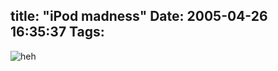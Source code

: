 title: "iPod madness"
Date: 2005-04-26 16:35:37
Tags: 
---
<img vspace="0" hspace="0" border="0" src="http://www.comics.com//comics/moderatelyconfused/archive/images/moderatelyconfused21831060050425.gif" alt="heh" title="heh"/><br/><br/><br/>
